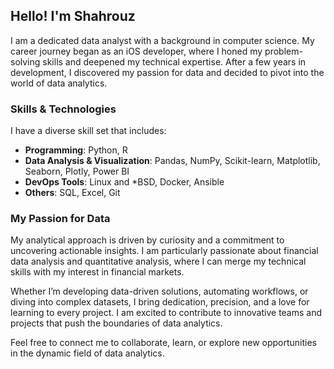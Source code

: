 ## Hello! I'm Shahrouz

I am a dedicated data analyst with a background in computer science. My career journey began 
as an iOS developer, where I honed my problem-solving skills and deepened my technical expertise.
After a few years in development, I discovered my passion for data and decided to pivot into the
world of data analytics.


### Skills & Technologies

I have a diverse skill set that includes:

- **Programming**: Python, R
- **Data Analysis & Visualization**: Pandas, NumPy, Scikit-learn, Matplotlib, Seaborn, Plotly, Power BI
- **DevOps Tools**: Linux and *BSD, Docker, Ansible
- **Others**: SQL, Excel, Git


### My Passion for Data

My analytical approach is driven by curiosity and a commitment to uncovering actionable insights. I am particularly passionate about financial data analysis and quantitative analysis, where I can merge my technical skills with my interest in financial markets.

Whether I’m developing data-driven solutions, automating workflows, or diving into complex datasets, I bring dedication, precision, and a love for learning to every project. I am excited to contribute to innovative teams and projects that push the boundaries of data analytics.

Feel free to connect me to collaborate, learn, or explore new opportunities in the dynamic field of data analytics.



